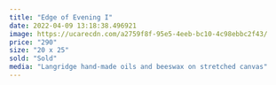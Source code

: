 ```yaml
---
title: "Edge of Evening I"
date: 2022-04-09 13:18:38.496921
image: https://ucarecdn.com/a2759f8f-95e5-4eeb-bc10-4c98ebbc2f43/
price: "290"
size: "20 x 25"
sold: "Sold"
media: "Langridge hand-made oils and beeswax on stretched canvas"
---
```


